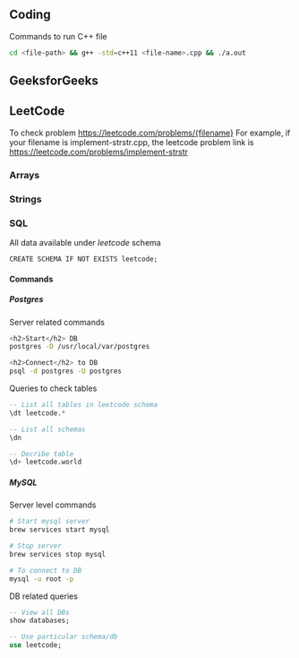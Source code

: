 <h2>Coding</h2>

Commands to run C++ file
```bash
cd <file-path> && g++ -std=c++11 <file-name>.cpp && ./a.out
```

<h2>GeeksforGeeks</h2>

<h2>LeetCode</h2>

To check problem
https://leetcode.com/problems/{filename}
For example, if your filename is implement-strstr.cpp, the leetcode problem link is https://leetcode.com/problems/implement-strstr

<h3>Arrays</h3>
<h3>Strings</h3>
<h3>SQL</h3>

All data available under *leetcode* schema

```
CREATE SCHEMA IF NOT EXISTS leetcode; 
```

<h4>Commands</h4>

<h5>Postgres</h5>

Server related commands
```bash
<h2>Start</h2> DB
postgres -D /usr/local/var/postgres 

<h2>Connect</h2> to DB
psql -d postgres -U postgres
```

Queries to check tables
```sql
-- List all tables in leetcode schema
\dt leetcode.*

-- List all schemas
\dn 

-- Decribe table
\d+ leetcode.world
```

<h5>MySQL</h5>

Server level commands
```bash
# Start mysql server
brew services start mysql

# Stop server
brew services stop mysql

# To connect to DB
mysql -u root -p
```

DB related queries
```sql
-- View all DBs
show databases;

-- Use particular schema/db
use leetcode;
```

